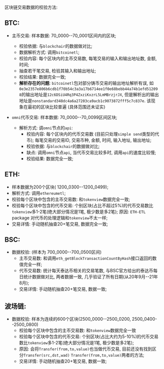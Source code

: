 区块链交易数据的校验方法:

## BTC:

- 主币交易: 样本数据: 70_0000--70_0001区间内的区块;

  - 校验依据: 与`blockchair`的数据做对比;
  - 数据解析方式: 调用`bitcoinetl`;
  - 校验内容: 每个区块内的主币交易数, 每笔交易的输入和输出地址数, 金额, 时间;
  - 抽查若干笔交易, 检验其输入和输出地址;
  - 校验结果: 数据完全一致;
  - **解析存在的问题**: `bitcoinetl`包对部分铸币交易的输出地址解析有误, 如`0e3e2357e806b6cdb1f70b54c3a3a17b6714ee1f0e68bebb44a74b1efd512098`的输出地址是`12c6DSiU4Rq3P4ZxziKxzrL5LmMBrzjrJX`, 但是解析出的输出地址是`nonstandard348dc4a6a27203ca9acb1c9073872fff5c7c837e`. 该现象在最初的区块比较普遍 (具体范围还未证实)
- `omni`代币交易: 样本数据: 70_0000--70_0099区间区块;
  - 解析方式: 调`omni`节点的`api`:
    - 校验内容: 每个区块内的代币交易数 (目前只处理`simple send`类型的代币); 每笔交易的交易ID, 交易币种,  金额, 时间, 输入地址, 输出地址;
    - 校验依据: 与`blockchair`的数据做对比;
    - 缺点: 调用`omni`节点`api`, 当代币交易比较多时, 调用`api`的速度比较慢;
    - 校验结果: 数据完全一致;

## ETH:

- 样本数据为200个区块( 1200_0300--1200_0499);
- 解析方式: 调用`ethereumetl`;
- 校验每个区块中包含的主币交易数: 和`tokenview`数据完全一致;
- 校验每个区块中包含的代币交易: 个别区块(占比不超过5%)的代币交易数比`tokenview`多1-2笔(绝大部分情况是1笔, 极少数是多2笔); 原因: `ETH-ETL` package 对代币的处理逻辑和`tokenview`不太一样;
- 交易详情: 手动随机抽查20+笔交易, 数据完全一致;

## BSC:

- 数据校验: (样本为 700_0000--700_0500区间)
  - 主币交易数: 和调用`eth_getBlockTransactionCountByHash`接口返回的数值完全一样; 
  - 代币交易数: 统计每天泰达币相关的交易笔数, 与BSC官方给出的泰达币每日统计数据做对比, 两者数据一致, 几乎验证了所有日期(从20年9月--21年8月);
  - 交易详情: 手动随机抽查20+笔交易, 数据一致;

## 波场链:

- 数据校验: 样本为连续的600个区块(2500_0000--2500_0200, 2500_0400--2500_0800)
  - 校验每个区块中包含的主币交易数: 和`tokenview`数据完全一致
  - 校验每个区块中包含的代币交易: 个别区块(占比大约为5-10%)的代币交易数比`tokenview`多1-2笔(绝大部分情况是1笔, 极少数是多2笔); 
  - 原因: 会将`Transfer(from,to,value)`也当做代币交易, 目前还没有找到区分`Transfer(src,dst,wad)` `Transfer(from,to,value)`两者的方法;
  - 交易详情: 手动随机抽查20+笔交易, 数据一致;